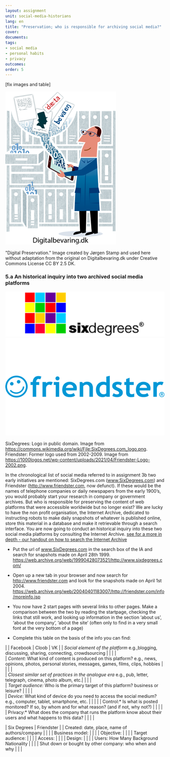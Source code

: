 ```yaml
---
layout: assignment
unit: social-media-historians
lang: en
title: "Preservation; who is responsible for archiving social media?"  
cover:
documents:
tags:
- social media
- personal habits 
- privacy
outcomes:
order: 5
---
```

[fix images and table]

![digitalbevaring](../../assets/images/social-media/digitalbevaring.png)


"Digital Preservation." Image created by Jørgen Stamp and used here without adaptation from the original on Digitalbevaring.dk 
under Creative Commons License CC BY 2.5 DK.
<!-- more -->
<!-- briefing-student -->

### 5.a An historical inquiry into two archived social media platforms
<!-- section-contents -->
![six](../../assets/images/social-media/six.png)
![friend](../../assets/images/social-media/friend.png)

SixDegrees: Logo in public domain. Image from https://commons.wikimedia.org/wiki/File:SixDegrees.com_logo.png. 
Friendster: Former logo used from 2002-2009. Image from https://1000logos.net/wp-content/uploads/2021/04/Friendster-Logo-2002.png. 

In the chronological list of social media referred to in assignment 3b two early initiatives are mentioned: SixDegrees.com (www.SixDegrees.com) and Friendster (http://www.friendster.com, now defunct). If these would be the names of telephone companies or daily newspapers from the early 1900’s, you would probably start your research in company or government archives. But who is responsible for preserving the content of web platforms that were accessible worldwide but no longer exist? We are lucky to have the non profit organisation, the Internet Archive, dedicated to instructing robots to make daily snapshots of whatever is published online, store this material in a database and make it retrievable through a search interface.
You are now going to conduct an historical inquiry into these two social media platforms by consulting the Internet Archive. 
[see for a more in depth - our handout on how to search the Internet Archive](https://ranke2.uni.lu/assets/pdf/wayback-machine-interface.pdf)  

- Put the url of  www.SixDegrees.com in the search box of the IA and search for snapshots made on April 28th 1999. https://web.archive.org/web/19990428073521/http://www.sixdegrees.com/  

- Open up a new tab in your browser and now search for http://www.friendster.com  and look for the snapshots made on April 1st 2004. https://web.archive.org/web/20040401183007/http://friendster.com/info/moreinfo.jsp 

- You now have 2 start pages with several links to other pages. Make a comparison between the two by reading the startpage, checking the links that still work, and looking up information in the  section ‘about us’, ‘about the company’, ‘about the site’ (often only to find in a very small font at the very bottom of a page)

- Complete this table on the basis of the info you can find:


| | Facebook | Cloob | VK  | 
| *Social element of the platform* e.g.,blogging, discussing, sharing, connecting, crowdsourcing |  |  |  |  
| *Content:* What kind of content is produced on this platform? e.g., news, opinions, photos, personal stories, messages, games, films, clips, hobbies |  |  |  |  
| *Closest similar set of practices in the analogue era* e.g., pub, letter, telegraph, cinema, photo album, etc.|  |  |  |  
| *Target audience:* Who is the primary target of this platform? business or leisure? |  |  |  |  
| *Device:* What kind of device do you need to access the social medium? e.g., computer, tablet, smartphone, etc. |  |  |  | 
| Control:* Is what is posted monitored? If so, by whom and for what reason? (and if not, why not?) | | | |
| Privacy:* What does the company that runs the platform know about their users and what happens to this data? | | | |


| Six Degrees | Friendster |
| Created: date, place, name of authors/company |  |  |
| Business model: |  |  |
| Objective: |  |  |
| Target audience: |  |  |
| Access: |  |  |
| Design: |  |  |
| Users:
How Many
Background 
Nationality |  |  |
| Shut down or bought by other company: 
who when and why |  |  |

<!-- section -->
                     
<!-- briefing-teacher -->

